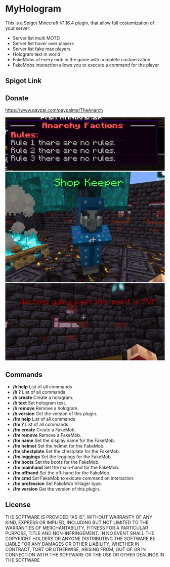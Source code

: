 MyHologram
===========

This is a Spigot Minecraft V1.16.4 plugin, that allow full costomization of your server:
- Server list multi MOTD
- Server list hover over players
- Server list fake max players
- Hologram text in world
- FakeMobs of every mob in the game with complete customization
- FakeMobs interaction allows you to execute a command for the player

Spigot Link
-----------

Donate
-----------
https://www.paypal.com/paypalme/TheAnarch

![alt text](https://raw.githubusercontent.com/DrBrad/Minecraft-MyHolograms/main/1.png)
![alt text](https://raw.githubusercontent.com/DrBrad/Minecraft-MyHolograms/main/2.png)
![alt text](https://raw.githubusercontent.com/DrBrad/Minecraft-MyHolograms/main/3.png)





Commands
-----------
- **/h help**      List of all commands
- **/h ?**         List of all commands
- **/h create**         Create a hologram.
- **/h text**         Set hologram text.
- **/h remove**         Remove a hologram.
- **/h version**         Get the version of this plugin.
- **/fm help**         List of all commands
- **/fm ?**         List of all commands
- **/fm create**         Create a FakeMob.
- **/fm remove**         Remove a FakeMob.
- **/fm name**         Set the display name for the FakeMob.
- **/fm helmet**         Set the helmet for the FakeMob.
- **/fm chestplate**         Set the chestplate for the FakeMob.
- **/fm leggings**         Set the leggings for the FakeMob.
- **/fm boots**         Set the boots for the FakeMob.
- **/fm mainhand**         Set the main-hand for the FakeMob.
- **/fm offhand**         Set the off-hand for the FakeMob.
- **/fm cmd**         Set FakeMob to exicute command on interaction.
- **/fm profession**         Set FakeMob Villager type.
- **/fm version**         Get the version of this plugin.

License
-----------
THE SOFTWARE IS PROVIDED "AS IS", WITHOUT WARRANTY OF ANY KIND, EXPRESS OR IMPLIED, INCLUDING BUT NOT LIMITED TO THE WARRANTIES OF MERCHANTABILITY, FITNESS FOR A PARTICULAR PURPOSE, TITLE AND NON-INFRINGEMENT. IN NO EVENT SHALL THE COPYRIGHT HOLDERS OR ANYONE DISTRIBUTING THE SOFTWARE BE LIABLE FOR ANY DAMAGES OR OTHER LIABILITY, WHETHER IN CONTRACT, TORT OR OTHERWISE, ARISING FROM, OUT OF OR IN CONNECTION WITH THE SOFTWARE OR THE USE OR OTHER DEALINGS IN THE SOFTWARE
